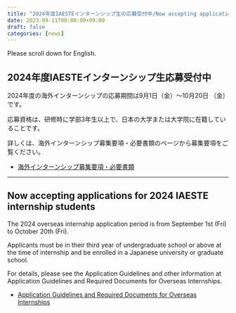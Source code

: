 ```yaml
---
title: "2024年度IAESTEインターンシップ生の応募受付中/Now accepting applications for 2024 IAESTE internship students"
date: 2023-09-11T00:00:00+09:00
draft: false
categories: [news]
---
```

Please scroll down for English.

## 2024年度IAESTEインターンシップ生応募受付中

2024年度の海外インターンシップの応募期間は9月1日（金）～10月20日 （金）です。

応募資格は、研修時に学部3年生以上で、日本の大学または大学院に在籍していることです。

詳しくは、海外インターンシップ募集要項・必要書類のページから募集要項をご覧ください。

- [海外インターンシップ募集要項・必要書類](https://www.iaeste.or.jp/internship/required-docs/)

---

## Now accepting applications for 2024 IAESTE internship students

The 2024 overseas internship application period is from September 1st (Fri) to October 20th (Fri).

Applicants must be in their third year of undergraduate school or above at the time of internship and be enrolled in a Japanese university or graduate school.

For details, please see the Application Guidelines and other information at Application Guidelines and Required Documents for Overseas Internships.

- [Application Guidelines and Required Documents for Overseas Internships](https://www.iaeste.or.jp/internship/required-docs/)
